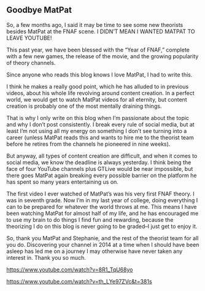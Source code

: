 ## Goodbye MatPat

So, a few months ago, I said it may be time to see some new theorists besides MatPat at the FNAF scene. I DIDN’T MEAN I WANTED MATPAT TO LEAVE YOUTUBE!

This past year, we have been blessed with the “Year of FNAF,” complete with a few new games, the release of the movie, and the growing popularity of theory channels.

Since anyone who reads this blog knows I love MatPat, I had to write this.

I think he makes a really good point, which he has alluded to in previous videos, about his whole life revolving around content creation. In a perfect world, we would get to watch MatPat videos for all eternity, but content creation is probably one of the most mentally draining things. 

That is why I only write on this blog when I’m passionate about the topic and why I don’t post consistently. I break every rule of social media, but at least I’m not using all my energy on something I don’t see turning into a career (unless MatPat reads this and wants to hire me to the theorist team before he retires from the channels he pioneered in nine weeks).

But anyway, all types of content creation are difficult, and when it comes to social media, we know the deadline is always yesterday. I think being the face of four YouTube channels plus GTLive would be near impossible, but there goes MatPat again breaking every possible barrier on the platform he has spent so many years entertaining us on.

The first video I ever watched of MatPat’s was his very first FNAF theory. I was in seventh grade. Now I’m in my last year of college, doing everything I can to be prepared for whatever the world throws at me. This means I have been watching MatPat for almost half of my life, and he has encouraged me to use my brain to do things I find fun and rewarding, because the theorizing I do on this blog is never going to be graded–I just get to enjoy it.

So, thank you MatPat and Stephanie, and the rest of the theorist team for all you do. Discovering your channel in 2014 at a time when I should have been asleep has led me on a journey I may otherwise have never taken any interest in. Thank you so much.

https://www.youtube.com/watch?v=8R1_TqU68yo

https://www.youtube.com/watch?v=th_LYe97ZVc&t=381s
